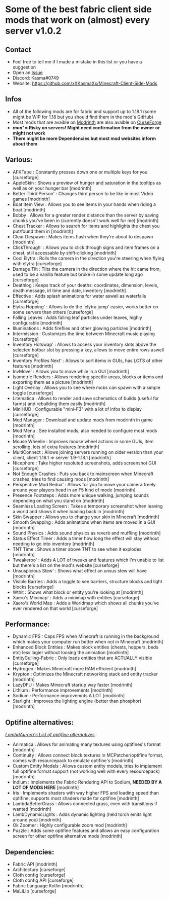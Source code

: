 # Some of the best fabric client side mods that work on (almost) every server v1.0.2
 
## Contact

* Feel free to tell me if I made a mistake in this list or you have a suggestion
* Open an [Issue](https://github.com/xXKasmaXx/Minecraft-Client-Side-Mods/issues)
* Discord: Kasma#0749
* Website: https://github.com/xXKasmaXx/Minecraft-Client-Side-Mods


## Infos

* All of the following mods are for fabric and support up to 1.18.1 (some might be WIP for 1.18 but you should find them in the mod's GitHub)
* Most mods that are avaible on [Modrinth](https://www.modrinth.com) are also avaible on [CurseForge](https://www.curseforge.com)
* ***mod'* = Risky on servers! Might need confirmation from the owner or might not work**
* **There might be more Dependencies but most mod websites inform about them**


## Various:

* AFKTape : Constantly presses down one or multiple keys for you [curseforge]
* AppleSkin : Shows a preview of hunger and saturation in the tooltips as well as on your hunger bar [modrinth]
* Better Third Person' : Changes third person to be like in most Video games [modrinth]	
* Boat Item View : Allows you to see items in your hands when riding a boat [modrinth]
* Bobby : Allows for a greater render distance than the server by saving chunks you've been in (currently doesn't work well for me) [modrinth]		
* Chest Tracker : Allows to search for items and highlights the chest you put/found them in [modrinth]
* Clear Despawn : Makes items flash when they're about to despawn [modrinth]
* ClickThrough' : Allows you to click through signs and item frames on a chest, still accessable by shift-clicking [modrinth]
* Cool Elytra : Rolls the camera in the direction you're steering when flying with elytra [curseforge]
* Damage Tilt : Tilts the camera in the direction where the hit came from, used to be a vanilla feature but broke in some update long ago [curseforge]
* Deathlog : Keeps track of your deaths: coordinates, dimension, levels, death message, irl time and date, inventory [modrinth]
* Effective : Adds splash animations for water aswell as waterfalls [curseforge]
* Elytra Hopping' : Allows to do the 'elytra jump' easier, works better on some servers than others [curseforge]
* Falling Leaves : Adds falling leaf particles under leaves, highly configurable [modrinth]
* Illuminations : Adds fireflies and other glowing particles [modrinth]
* Intermission : Customizes the time between Minecraft music playing [curseforge]
* Inventory Hotswap' : Allows to access your inventory slots above the selected hotbar slot by pressing a key, allows to move entire rows aswell [curseforge]
* Inventory Profiles Next' : Allows to sort items in GUIs, has LOTS of other features [modrinth]
* InvMove' : Allows you to move while in a GUI [modrinth]
* Isometric Renders : Allows rendering specific areas, blocks or items and exporting them as a picture [modrinth]
* Light Overlay : Allows you to see where mobs can spawn with a simple toggle [curseforge]
* Litematica : Allows to render and save schematics of builds (useful for farms) and rebuilding them easily [modrinth]
* MiniHUD : Configurable "mini-F3" with a lot of infos to display [curseforge]
* Mod Manager : Download and update mods from modrinth in game [modrinth]
* Mod Menu : See installed mods, also needed to configure most mods [modrinth]
* Mouse Wheelie : Improves mouse wheel actions in some GUIs, item scrolling, lots of extra features [modrinth]
* MultiConnect : Allows joining servers running on older version than your client, client 1.18.1 => server 1.9-1.18.1 [modrinth]
* Nicephore : Take higher resoluted screenshots, adds screenshot GUI [curseforge]
* Not Enough Crashes : Puts you back to mainscreen when Minecraft crashes, tries to find causing mods [modrinth]
* Perspective Mod Redux' : Allows for you to move your camera freely around your players head in an F5 kind of mode [modrinth]
* Presence Footsteps : Adds more unique walking, jumping sounds depending on what you stand on [modrinth]
* Seamless Loading Screen : Takes a temporary screenshot when leaving a world and shows it when loading back in [modrinth]
* Skin Swapper : Allows you to change your skin in Minecraft [modrinth]
* Smooth Swapping : Adds animations when items are moved in a GUI [modrinth]
* Sound Physics : Adds sound physics as reverb and muffling [modrinth]
* Status Effect Timer : Adds a timer how long the effect will stay without needing to go into inventory [modrinth]
* TNT Time : Shows a timer above TNT to see when it explodes [modrinth]
* Tweakeroo' : Adds A LOT of tweaks and features which I'm unable to list but there's a list on the mod's website [curseforge]
* Unsuspicious Stew' : Shows what effect an unsus stew will have [modrinth]
* Visible Barries : Adds a toggle to see barriers, structure blocks and light blocks [curseforge]
* Wthit : Shows what block or entity you're looking at [modrinth]
* Xaero's Minimap' : Adds a minimap with entities [curseforge]	
* Xaero's World Map : Adds a Worldmap which shows all chunks you've ever rendered on that world [curseforge]


## Performance:

* Dynamic FPS : Caps FPS when Minecraft is running in the background which makes your computer run better when not in Minecraft [modrinth]
* Enhanced Block Entities : Makes block entities (chests, hoppers, beds etc) less lagier without loosing the animation [modrinth]
* EntityCulling-Fabric : Only loads entities that are ACTUALLY visible [curseforge]
* Hydrogen : Makes Minecraft more RAM efficient [modrinth]
* Krypton : Optimizes the Minecraft networking stack and entity tracker [modrinth]
* LazyDFU : Makes Minecraft startup way faster [modrinth]
* Lithium : Performance improvements [modrinth]
* Sodium : Performance improvemnts A LOT [modrinth]	
* Starlight : Improves the lighting engine (better than phosphor) [modrinth]


## Optifine alternatives:

*[LambdAurora's List of optifine alternatives](https://lambdaurora.dev/optifine_alternatives/)*

* Animatica : Allows for animating many textures using optifines's format [modrinth]
* Continuity : Allows connect block textures in MCPatcher/optifine format, comes with resourcepack to emulate optifine's [modrinth]
* Custom Entity Models : Allows custom entity models, tries to implement full optifine format support (not working well with every resourcepack) [modrinth]
* Indium : Implements the Fabric Rendering API to Sodium, **NEEDED BY A LOT OF MODS HERE** [modrinth]
* Iris : Implements shaders with way higher FPS and loading speed than optifine, supports most shaders made for optifine [modrinth]
* LambdaBetterGrass : Allows connected grass, even with transitions if wanted [modrinth]
* LambDynamicLights : Adds dynamic lighting (held torch emits light around you) [modrinth]
* Ok Zoomer : Highly configurable zoom mod [modrinth]
* Puzzle : Adds some optifine features and allows an easy configuration screen for other optifine alternative mods [modrinth]


## Dependencies:

* Fabric API [modrinth]
* Architectury [curseforge]
* Cloth config [curseforge]
* Cloth config API [curseforge]
* Fabric Language Kotlin [modrinth]
* MaLiLib [curseforge]
	
	
